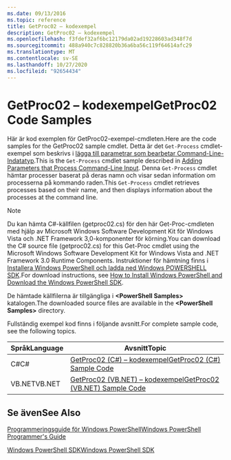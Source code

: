 ```yaml
---
ms.date: 09/13/2016
ms.topic: reference
title: GetProc02 – kodexempel
description: GetProc02 – kodexempel
ms.openlocfilehash: f3fdef32af6bc12179da02ad19228603ad348f7d
ms.sourcegitcommit: 488a940c7c828820b36a6ba56c119f64614afc29
ms.translationtype: MT
ms.contentlocale: sv-SE
ms.lasthandoff: 10/27/2020
ms.locfileid: "92654434"
---
```

# <a name="getproc02-code-samples"></a><span data-ttu-id="054a2-103">GetProc02 – kodexempel</span><span class="sxs-lookup"><span data-stu-id="054a2-103">GetProc02 Code Samples</span></span>

<span data-ttu-id="054a2-104">Här är kod exemplen för GetProc02-exempel-cmdleten.</span><span class="sxs-lookup"><span data-stu-id="054a2-104">Here are the code samples for the GetProc02 sample cmdlet.</span></span> <span data-ttu-id="054a2-105">Detta är det `Get-Process` cmdlet-exempel som beskrivs i [lägga till parametrar som bearbetar Command-Line-Indatatyp](../cmdlet/adding-parameters-that-process-command-line-input.md).</span><span class="sxs-lookup"><span data-stu-id="054a2-105">This is the `Get-Process` cmdlet sample described in [Adding Parameters that Process Command-Line Input](../cmdlet/adding-parameters-that-process-command-line-input.md).</span></span> <span data-ttu-id="054a2-106">Denna `Get-Process` cmdlet hämtar processer baserat på deras namn och visar sedan information om processerna på kommando raden.</span><span class="sxs-lookup"><span data-stu-id="054a2-106">This `Get-Process` cmdlet retrieves processes based on their name, and then displays information about the processes at the command line.</span></span>

> [!NOTE]
> <span data-ttu-id="054a2-107">Du kan hämta C#-källfilen (getproc02.cs) för den här Get-Proc-cmdleten med hjälp av Microsoft Windows Software Development Kit för Windows Vista och .NET Framework 3,0-komponenter för körning.</span><span class="sxs-lookup"><span data-stu-id="054a2-107">You can download the C# source file (getproc02.cs) for this Get-Proc cmdlet using the Microsoft Windows Software Development Kit for Windows Vista and .NET Framework 3.0 Runtime Components.</span></span> <span data-ttu-id="054a2-108">Instruktioner för hämtning finns i [Installera Windows PowerShell och ladda ned Windows POWERSHELL SDK](/powershell/scripting/developer/installing-the-windows-powershell-sdk).</span><span class="sxs-lookup"><span data-stu-id="054a2-108">For download instructions, see [How to Install Windows PowerShell and Download the Windows PowerShell SDK](/powershell/scripting/developer/installing-the-windows-powershell-sdk).</span></span>
>
> <span data-ttu-id="054a2-109">De hämtade källfilerna är tillgängliga i **\<PowerShell Samples>** katalogen.</span><span class="sxs-lookup"><span data-stu-id="054a2-109">The downloaded source files are available in the **\<PowerShell Samples>** directory.</span></span>

<span data-ttu-id="054a2-110">Fullständig exempel kod finns i följande avsnitt.</span><span class="sxs-lookup"><span data-stu-id="054a2-110">For complete sample code, see the following topics.</span></span>

|<span data-ttu-id="054a2-111">Språk</span><span class="sxs-lookup"><span data-stu-id="054a2-111">Language</span></span>|<span data-ttu-id="054a2-112">Avsnitt</span><span class="sxs-lookup"><span data-stu-id="054a2-112">Topic</span></span>|
|--------------|-----------|
|<span data-ttu-id="054a2-113">C#</span><span class="sxs-lookup"><span data-stu-id="054a2-113">C#</span></span>|[<span data-ttu-id="054a2-114">GetProc02 (C#) – kodexempel</span><span class="sxs-lookup"><span data-stu-id="054a2-114">GetProc02 (C#) Sample Code</span></span>](./getproc02-csharp-sample-code.md)|
|<span data-ttu-id="054a2-115">VB.NET</span><span class="sxs-lookup"><span data-stu-id="054a2-115">VB.NET</span></span>|[<span data-ttu-id="054a2-116">GetProc02 (VB.NET) – kodexempel</span><span class="sxs-lookup"><span data-stu-id="054a2-116">GetProc02 (VB.NET) Sample Code</span></span>](./getproc02-vb-net-sample-code.md)|

## <a name="see-also"></a><span data-ttu-id="054a2-117">Se även</span><span class="sxs-lookup"><span data-stu-id="054a2-117">See Also</span></span>

[<span data-ttu-id="054a2-118">Programmeringsguide för Windows PowerShell</span><span class="sxs-lookup"><span data-stu-id="054a2-118">Windows PowerShell Programmer's Guide</span></span>](./windows-powershell-programmer-s-guide.md)

[<span data-ttu-id="054a2-119">Windows PowerShell SDK</span><span class="sxs-lookup"><span data-stu-id="054a2-119">Windows PowerShell SDK</span></span>](../windows-powershell-reference.md)
